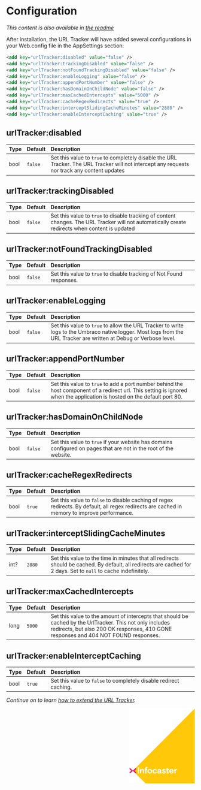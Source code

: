 # Configuration
_This content is also available in [the readme](https://github.com/Infocaster/UrlTracker/blob/v5/main/README.md)_

After installation, the URL Tracker will have added several configurations in your Web.config file in the AppSettings section:

```xml
<add key="urlTracker:disabled" value="false" />
<add key="urlTracker:trackingDisabled" value="false" />
<add key="urlTracker:notFoundTrackingDisabled" value="false" />
<add key="urlTracker:enableLogging" value="false" />
<add key="urlTracker:appendPortNumber" value="false" />
<add key="urlTracker:hasDomainOnChildNode" value="false" />
<add key="urlTracker:maxCachedIntercepts" value="5000" />
<add key="urlTracker:cacheRegexRedirects" value="true" />
<add key="urlTracker:interceptSlidingCacheMinutes" value="2880" />
<add key="urlTracker:enableInterceptCaching" value="true" />
```

## urlTracker:disabled
| Type | Default | Description |
|:-----|:--------|:------------|
| bool | `false` | Set this value to `true` to completely disable the URL Tracker. The URL Tracker will not intercept any requests nor track any content updates

## urlTracker:trackingDisabled
| Type | Default | Description |
|:-----|:--------|:------------|
| bool | `false` | Set this value to `true` to disable tracking of content changes. The URL Tracker will not automatically create redirects when content is updated

## urlTracker:notFoundTrackingDisabled
| Type | Default | Description |
|:-----|:--------|:------------|
| bool | `false` | Set this value to `true` to disable tracking of Not Found responses.

## urlTracker:enableLogging
| Type | Default | Description |
|:-----|:--------|:------------|
| bool | `false` | Set this value to `true` to allow the URL Tracker to write logs to the Umbraco native logger. Most logs from the URL Tracker are written at Debug or Verbose level.

## urlTracker:appendPortNumber
| Type | Default | Description |
|:-----|:--------|:------------|
| bool | `false` | Set this value to `true` to add a port number behind the host component of a redirect url. This setting is ignored when the application is hosted on the default port 80.

## urlTracker:hasDomainOnChildNode
| Type | Default | Description |
|:-----|:--------|:------------|
| bool | `false` | Set this value to `true` if your website has domains configured on pages that are not in the root of the website.

## urlTracker:cacheRegexRedirects
| Type | Default | Description |
|:-----|:--------|:------------|
| bool | `true`  | Set this value to `false` to disable caching of regex redirects. By default, all regex redirects are cached in memory to improve performance.

## urlTracker:interceptSlidingCacheMinutes
| Type | Default | Description |
|:-----|:--------|:------------|
| int? | `2880`  | Set this value to the time in minutes that all redirects should be cached. By default, all redirects are cached for 2 days. Set to `null` to cache indefinitely.

## urlTracker:maxCachedIntercepts
| Type | Default | Description |
|:-----|:--------|:------------|
| long | `5000`  | Set this value to the amount of intercepts that should be cached by the UrlTracker. This not only includes redirects, but also 200 OK responses, 410 GONE responses and 404 NOT FOUND responses.

## urlTracker:enableInterceptCaching
| Type | Default | Description |
|:-----|:--------|:------------|
| bool | `true`  | Set this value to `false` to completely disable redirect caching.

_Continue on to learn [how to extend the URL Tracker](./Extending)._

<a href="https://infocaster.net">
<img align="right" height="200" src="https://github.com/Infocaster/.github/blob/cba580027a6761844ddab7267f85debe31e96f1a/assets/Infocaster_Corner.png?raw=true">
</a>